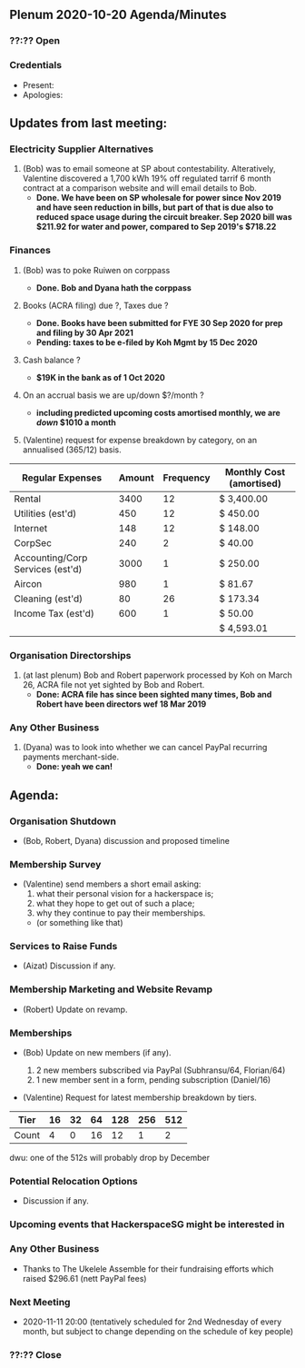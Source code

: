## Plenum 2020-10-20 Agenda/Minutes

### ??:?? Open

### Credentials
- Present:
- Apologies:

## Updates from last meeting:

### Electricity Supplier Alternatives
1. (Bob) was to email someone at SP about contestability. Alteratively, Valentine discovered a 1,700 kWh 19% off regulated tarrif 6 month contract at a comparison website and will email details to Bob.
    - **Done. We have been on SP wholesale for power since Nov 2019 and have seen reduction in bills, but part of that is due also to reduced space usage during the circuit breaker. Sep 2020 bill was $211.92 for water and power, compared to Sep 2019's $718.22**

### Finances
1. (Bob) was to poke Ruiwen on corppass
    - **Done. Bob and Dyana hath the corppass**
2. Books (ACRA filing) due ?, Taxes due ?
    - **Done. Books have been submitted for FYE 30 Sep 2020 for prep and filing by 30 Apr 2021**
    - **Pending: taxes to be e-filed by Koh Mgmt by 15 Dec 2020**
3. Cash balance ?
    - **$19K in the bank as of 1 Oct 2020**
4. On an accrual basis we are up/down $?/month ?
    - **including predicted upcoming costs amortised monthly, we are _down_ $1010 a month**

5. (Valentine) request for expense breakdown by category, on an annualised (365/12) basis.

Regular Expenses | Amount | Frequency | Monthly Cost (amortised)
-- | -- | -- | --
Rental | 3400 | 12 | $ 3,400.00
Utilities (est'd) | 450 | 12 | $ 450.00
Internet | 148 | 12 | $ 148.00
CorpSec | 240 | 2 | $ 40.00
Accounting/Corp Services (est'd) | 3000 | 1 | $ 250.00
Aircon | 980 | 1 | $ 81.67
Cleaning (est'd) | 80 | 26 | $ 173.34
Income Tax (est'd) | 600 | 1 | $ 50.00
  |   |   | $ 4,593.01

### Organisation Directorships
1. (at last plenum) Bob and Robert paperwork processed by Koh on March 26, ACRA file not yet sighted by Bob and Robert.
    - **Done: ACRA file has since been sighted many times, Bob and Robert have been directors wef 18 Mar 2019**

### Any Other Business
1. (Dyana) was to look into whether we can cancel PayPal recurring payments merchant-side.
    - **Done: yeah we can!**

## Agenda:

### Organisation Shutdown
- (Bob, Robert, Dyana) discussion and proposed timeline

### Membership Survey
- (Valentine) send members a short email asking:
    1. what their personal vision for a hackerspace is;
    2. what they hope to get out of such a place;
    3. why they continue to pay their memberships.
    - (or something like that)

### Services to Raise Funds
- (Aizat) Discussion if any.

### Membership Marketing and Website Revamp
- (Robert) Update on revamp.

### Memberships
- (Bob) Update on new members (if any).
    1. 2 new members subscribed via PayPal (Subhransu/64, Florian/64)
    2. 1 new member sent in a form, pending subscription (Daniel/16)

- (Valentine) Request for latest membership breakdown by tiers.

Tier | 16 | 32 | 64 | 128 | 256 | 512
-- | -- | -- | -- | -- | -- | --
Count | 4 | 0 | 16 | 12 | 1 | 2

dwu: one of the 512s will probably drop by December

### Potential Relocation Options
- Discussion if any.

### Upcoming events that HackerspaceSG might be interested in

### Any Other Business
- Thanks to The Ukelele Assemble for their fundraising efforts which raised $296.61 (nett PayPal fees)

### Next Meeting
- 2020-11-11 20:00 (tentatively scheduled for 2nd Wednesday of every month, but subject to change depending on the schedule of key people)

### ??:?? Close
